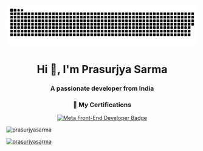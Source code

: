 <img src="https://raw.githubusercontent.com/ShinoKana/ShinoKana/ac7dd45659675e1428ea6f44ff2a6c49582d43af/github-contribution-grid-snake.svg" alt="snake-game"/>

<h1 align="center">Hi 👋, I'm Prasurjya Sarma</h1>
<h3 align="center">A passionate developer from India</h3>

<h3 align="center">🏅 My Certifications</h3>
<p align="center">
  <a href="https://www.credly.com/badges/b5e87cda-06e5-4055-851f-f8076d4207c1/public_url">
    <img src="https://images.credly.com/images/6b924fae-3cd7-4233-b012-97413c62c85d/blob" alt="Meta Front-End Developer Badge" width="200"/>
  </a>
</p>



<p align="left"> <img src="https://komarev.com/ghpvc/?username=prasurjyasarma&label=Profile%20views&color=0e75b6&style=flat" alt="prasurjyasarma" /> </p>

<p align="left"> <a href="https://github.com/ryo-ma/github-profile-trophy"><img src="https://github-profile-trophy.vercel.app/?username=prasurjyasarma" alt="prasurjyasarma" /></a> </p>

<p align="left">
</p>





